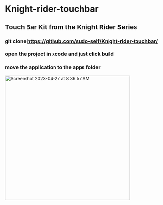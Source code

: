 # Knight-rider-touchbar
## Touch Bar Kit from the Knight Rider Series
### git clone https://github.com/sudo-self/Knight-rider-touchbar/
### open the project in xcode and just click build
### move the application to the apps folder
<img width="406" alt="Screenshot 2023-04-27 at 8 36 57 AM" src="https://user-images.githubusercontent.com/119916323/234900296-0842745c-5dd9-48c3-ab4e-a825b19d08de.png">
